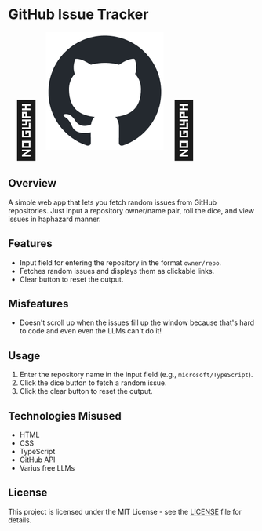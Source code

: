 # GitHub Issue Tracker

<span style="font-size: 8em;">🎲</span> ![GitHub Logo](github-mark.png) <span style="font-size: 8em;">🎲</span>

## Overview
A simple web app that lets you fetch random issues from GitHub repositories. Just input a repository owner/name pair, roll the dice, and view issues in haphazard manner.

## Features
- Input field for entering the repository in the format `owner/repo`.
- Fetches random issues and displays them as clickable links.
- Clear button to reset the output.

## Misfeatures
- Doesn't scroll up when the issues fill up the window because that's hard to code and even even the LLMs can't do it!

## Usage
1. Enter the repository name in the input field (e.g., `microsoft/TypeScript`).
2. Click the dice button to fetch a random issue.
3. Click the clear button to reset the output.

## Technologies Misused
- HTML
- CSS
- TypeScript
- GitHub API
- Varius free LLMs

## License
This project is licensed under the MIT License - see the [LICENSE](LICENSE) file for details.
